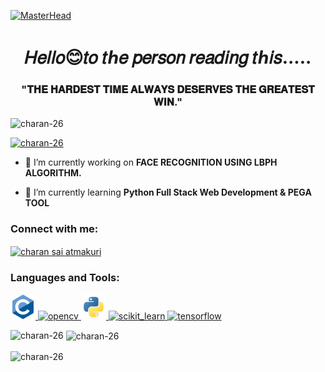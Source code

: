 [![MasterHead](https://github.com/CHARAN-26/CHARAN-SAI-ATMAKURI/blob/841a460fba95258e0795c93acb8e476b7201bf99/CHARAN%20SAI%20ATMAKURI.jpg)](https://github.com/CHARAN-26)
<h1 align="center">𝐻𝑒𝑙𝑙𝑜😊𝑡𝑜 𝑡ℎ𝑒 𝑝𝑒𝑟𝑠𝑜𝑛 𝑟𝑒𝑎𝑑𝑖𝑛𝑔 𝑡ℎ𝑖𝑠.....</h1>
<h3 align="center">"𝐓𝐇𝐄 𝐇𝐀𝐑𝐃𝐄𝐒𝐓 𝐓𝐈𝐌𝐄 𝐀𝐋𝐖𝐀𝐘𝐒 𝐃𝐄𝐒𝐄𝐑𝐕𝐄𝐒 𝐓𝐇𝐄 𝐆𝐑𝐄𝐀𝐓𝐄𝐒𝐓 𝐖𝐈𝐍."</h3>

<p align="left"> <img src="https://komarev.com/ghpvc/?username=charan-26&label=Profile%20views&color=0e75b6&style=flat" alt="charan-26" /> </p>

<p align="left"> <a href="https://github.com/ryo-ma/github-profile-trophy"><img src="https://github-profile-trophy.vercel.app/?username=charan-26" alt="charan-26" /></a> </p>

- 🔭 I’m currently working on **FACE RECOGNITION USING LBPH ALGORITHM.**

- 🌱 I’m currently learning **Python Full Stack Web Development & PEGA TOOL**

<h3 align="left">Connect with me:</h3>
<p align="left">
<a href="https://linkedin.com/in/charan sai atmakuri" target="blank"><img align="center" src="https://raw.githubusercontent.com/rahuldkjain/github-profile-readme-generator/master/src/images/icons/Social/linked-in-alt.svg" alt="charan sai atmakuri" height="30" width="40" /></a>
</p>

<h3 align="left">Languages and Tools:</h3>
<p align="left"> <a href="https://www.cprogramming.com/" target="_blank"> <img src="https://raw.githubusercontent.com/devicons/devicon/master/icons/c/c-original.svg" alt="c" width="40" height="40"/> </a> <a href="https://opencv.org/" target="_blank"> <img src="https://www.vectorlogo.zone/logos/opencv/opencv-icon.svg" alt="opencv" width="40" height="40"/> </a> <a href="https://www.python.org" target="_blank"> <img src="https://raw.githubusercontent.com/devicons/devicon/master/icons/python/python-original.svg" alt="python" width="40" height="40"/> </a> <a href="https://scikit-learn.org/" target="_blank"> <img src="https://upload.wikimedia.org/wikipedia/commons/0/05/Scikit_learn_logo_small.svg" alt="scikit_learn" width="40" height="40"/> </a> <a href="https://www.tensorflow.org" target="_blank"> <img src="https://www.vectorlogo.zone/logos/tensorflow/tensorflow-icon.svg" alt="tensorflow" width="40" height="40"/> </a> </p>

<p><img align="left" src="https://github-readme-stats.vercel.app/api/top-langs?username=charan-26&show_icons=true&locale=en&layout=compact" alt="charan-26" /></p>

<p>&nbsp;<img align="center" src="https://github-readme-stats.vercel.app/api?username=charan-26&show_icons=true&locale=en" alt="charan-26" /></p>

<p><img align="center" src="https://github-readme-streak-stats.herokuapp.com/?user=charan-26&" alt="charan-26" /></p>
